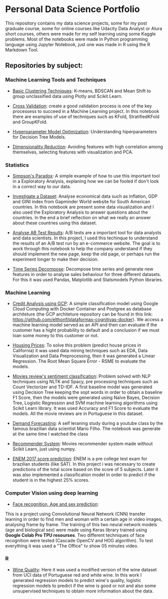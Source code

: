 # Personal Data Science Portfolio

This repository contains my data science projects, some for my post graduate course, some for online courses like Udacity Data Analyst or Alura short courses, others were made for my self learning using some Kaggle problems. Most of the notebooks were made in Python programming language using Jupyter Notebook, just one was made in R using the R Markdown Tool.

## Repositories by subject:

### Machine Learning Tools and Techniques
- [Basic Clustering Techniques](https://github.com/daniel-guarino/ds-portfolio/blob/main/ml-tools/clustering/ClusteringBasico_Alura.ipynb): K-means, BDSCAN and Mean Shift to group unclassified data using Plotly and Scikit Learn.

- [Cross Validation](https://github.com/daniel-guarino/ds-portfolio/blob/main/ml-tools/cross-validation/ML_Valida%C3%A7%C3%A3o_de_Modelos_Alura.ipynb): create a good validation process is one of the key processess to succeed in a Machine Learning project. In this notebook there are examples of use of techniques such as KFold, StratifiedKFold and GroupKFold.

- [Hyperparameter Model Optimization](https://github.com/daniel-guarino/ds-portfolio/blob/main/ml-tools/hyperparameter-optimization/ML_Parte1_Alura.ipynb): Understanding hiperparameters for Decision Tree Models.

- [Dimensionality Reduction](https://github.com/daniel-guarino/ds-portfolio/blob/main/ml-tools/dimensionality-reduction/ReducaoDimensionalidade_Alura.ipynb): Avoiding features with high correlation among themselves, selecting features with visualization and PCA.

### Statistics

- [Simpson's Paradox](https://github.com/daniel-guarino/ds-portfolio/blob/main/statistics/simpsons-paradox/UC%20Berkley%20-%20Admissions%20Case.ipynb): A simple example of how to use this important tool in a Exploratory Analysis, explaning how we can be fooled if don't look in a correct way to our data.

- [Investigate a Dataset](https://github.com/daniel-guarino/project02-investigate-a-dataset/blob/master/investigate-a-dataset-template-DanielGuarino.ipynb): Analyse economical data such as Inflation, GDP and GINI index from Gapminder World website for South American countries. In this notebook are present some data visualization and I also used the Exploratory Analysis to answer questions about the countries. In the end a brief reflection on what we really an answer about these countries using this dataset.

- [Analyse AB Test Results](https://github.com/daniel-guarino/project03-analyze-ab-test-results/blob/master/Analyze_ab_test_results_notebook.ipynb): A/B tests are a important tool for data analysts and data scientists. In this project, I used this techinque to understand the results of an A/B test run by an e-commerce website. The goal is to work through this notebook to help the company understand if they should implement the new page, keep the old page, or perhaps run the experiment longer to make their decision.

- [Time Series Decompose](https://github.com/daniel-guarino/ds-portfolio/blob/main/machine-learning/time-series/Time_Series_Alura.ipynb): Decompose time series and generate new features in order to analyse sales behaviour for three different datasets. For this it was used Pandas, Matplotlib and Statsmodels Python libraries.

### Machine Learning

- [Credit Analysis using GCP](https://github.com/daniel-guarino/ds-portfolio/blob/main/machine-learning/credit-analysis-GCP/C%C3%B3pia_de_Concess%C3%A3o_de_Cr%C3%A9dito_com_Machine_Learning.ipynb): A simple classification model using Google Cloud Computing with Docker Container and Postgree as database architeture (the GCP architeture repository can be found in this link: https://github.com/elthonf/plataformas-cognitivas-docker). We access a machine learning model served as an API and then can evaluate if the customer has a hight probability to default and a conclusion if we must loan some money to this customer or not.

- [Housing Prices](https://github.com/daniel-guarino/ds-portfolio/blob/main/machine-learning/housing-prices/Trabalho_EDA_Python.ipynb): To solve this problem (predict house prices in California) it was used data mining techniques such as EDA, Data Visualization and Data Preprocessing, then it was generated a Linear Regression. The Root Mean Square Error - RSME to evaluate the models. 

- [Movies review's sentiment classification](https://github.com/daniel-guarino/ds-portfolio/blob/main/nlp-classifier/Trabalho_NLP_Fiap10IA.ipynb): Problem solved with NLP techniques using NLTK and Spacy, pre processing techniques such as Count Vectorizer and TD-IDF. A first baseline model was generated using Decision Tree keeping the sopt words in order to obtain a baseline F1 Score, then the models were generated using Naïve Bayes, Decision Tree, Logistic Regression and SVM machine learning algorithms using Scikit Learn library. It was used Accuracy and F1 Score to evaluate the models. All the movie reviews are in Portuguese in this dataset.

- [Demand Forecasting](https://github.com/daniel-guarino/ds-portfolio/blob/main/machine-learning/time-series/Previsao_demanda_ML_MarioFilho.ipynb): A self leraning study during a youtube class by the famous brazilian data scientist Mario Filho. The notebook was generate at the same time I watched the class

- [Recommender System](https://github.com/daniel-guarino/ds-portfolio/blob/main/recommender-algorithm/Sistema_de_Recomenda%C3%A7%C3%A3o_de_Filmes_Alura.ipynb): Movies recommender system made without Scikit Learn, just using numpy.  

- [ENEM 2017 score prediction](https://github.com/daniel-guarino/Projeto_Formacao_Machine_Learning/blob/master/Forma%C3%A7%C3%A3o_Machine_Learning_Projeto_Alura.ipynb): ENEM is a pre college test exam for brazilian students (like SAT). In this project i was necessary to create predictions of the total score based on the score of 5 subjects. Later it was also implemented a classification model in order to predict if the student is in the highest 25% scores.

### Computer Vision using deep learning

- [Face recognition, Age and sex prediction](https://github.com/daniel-guarino/VisaoComputacional-VideoAudit10IA/blob/master/projeto/object_people_audit_colab.ipynb):

This is a project using Convolutional Neural Network (CNN) transfer learning in order to find men and woman with a certain age in video images, analysing frame by frame. The training of this two neural network models (age and biological sex) were made using Keras library trained using **Google Colab Pro TPU resourses**. Two different techniques of face recognition were tested (Cascade OpenCV and HOG algorithm). To test everything it was used a "The Office" tv show 05 minutes video.

### R

- [Wine Quality](https://github.com/daniel-guarino/ds-portfolio/blob/main/wine-analysis/EDA-Vinhos_Dataset.Rmd): Here it was used a modified version of the wine dataset from UCI data of Portuguese red and white wine. In this work I generated regression models to predict wine's quality, logistic regression models to predict if the wine is good or not and also some unsupervised techniques to obtain more information about the data.